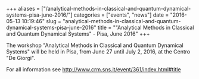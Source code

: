+++
aliases = ["/analytical-methods-in-classical-and-quantum-dynamical-systems-pisa-june-2016/"]
categories = ["events", "news"]
date = "2016-05-13 10:19:46"
slug = "analytical-methods-in-classical-and-quantum-dynamical-systems-pisa-june-2016"
title = "\"Analytical Methods in Classical and Quantum Dynamical Systems\" - Pisa, June 2016"
+++

The workshop "Analytical Methods in Classical and Quantum Dynamical
Systems" will be held in Pisa, from June 27 until July 2, 2016, at the
Centro "De Giorgi".

For all information see
<http://www.crm.sns.it/event/361/index.html#title>
